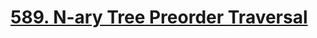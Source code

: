 # [589. N-ary Tree Preorder Traversal](https://leetcode.com/problems/n-ary-tree-preorder-traversal/)

